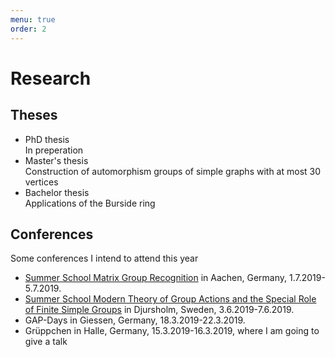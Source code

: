 ```yaml
---
menu: true
order: 2
---
```


# Research

## Theses
* PhD thesis  
  In preperation  
* Master's thesis   
  Construction of automorphism groups of simple graphs with at most 30 vertices  
* Bachelor thesis  
  Applications of the Burside ring

## Conferences
Some conferences I intend to attend this year  
* [Summer School Matrix Group Recognition](https://lbfm-rwth.github.io/Summer-School-MGRP/) in Aachen, Germany, 1.7.2019-5.7.2019.
* [Summer School Modern Theory of Group Actions and the Special Role of Finite Simple Groups](https://ewmems2019mli.sciencesconf.org/) in Djursholm, Sweden, 3.6.2019-7.6.2019.
* GAP-Days in Giessen, Germany, 18.3.2019-22.3.2019.
* Grüppchen in Halle, Germany, 15.3.2019-16.3.2019, where I am going to give a talk

